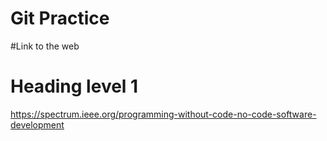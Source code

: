 # Git Practice
#Link to the web
	<h1>Heading level 1</h1>
https://spectrum.ieee.org/programming-without-code-no-code-software-development

